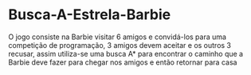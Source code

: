 # Busca-A-Estrela-Barbie
 O jogo consiste na Barbie visitar 6 amigos e convidá-los para uma competição de programação, 3 amigos devem aceitar e os outros 3 recusar, assim utiliza-se uma busca A* para encontrar o caminho que a Barbie deve fazer para chegar nos amigos e então retornar para casa
